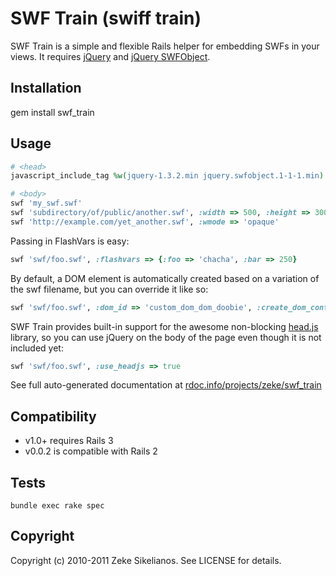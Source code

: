 SWF Train (swiff train)
=======================

SWF Train is a simple and flexible Rails helper for embedding SWFs in your views. 
It requires [jQuery](http://jquery.com/) and [jQuery SWFObject](http://jquery.thewikies.com/swfobject/).

Installation
------------

  gem install swf_train

Usage
-----


``` ruby
# <head>
javascript_include_tag %w(jquery-1.3.2.min jquery.swfobject.1-1-1.min)

# <body>
swf 'my_swf.swf'
swf 'subdirectory/of/public/another.swf', :width => 500, :height => 300
swf 'http://example.com/yet_another.swf', :wmode => 'opaque'
```

Passing in FlashVars is easy:

``` ruby
swf 'swf/foo.swf', :flashvars => {:foo => 'chacha', :bar => 250}
```
      
By default, a DOM element is automatically created based on a variation of the swf filename, 
but you can override it like so:

``` ruby
swf 'swf/foo.swf', :dom_id => 'custom_dom_dom_doobie', :create_dom_container => false
```

SWF Train provides built-in support for the awesome non-blocking [head.js](http://headjs.com/) library, 
so you can use jQuery on the body of the page even though it is not included yet:

``` ruby
swf 'swf/foo.swf', :use_headjs => true
```

See full auto-generated documentation at [rdoc.info/projects/zeke/swf_train](http://rdoc.info/projects/zeke/swf_train)

Compatibility
-------------

- v1.0+ requires Rails 3
- v0.0.2 is compatible with Rails 2

Tests
-----

    bundle exec rake spec

Copyright
---------

Copyright (c) 2010-2011 Zeke Sikelianos. See LICENSE for details.